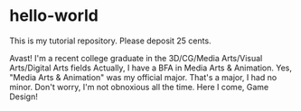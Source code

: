 # hello-world
This is my tutorial repository. Please deposit 25 cents.

Avast! I'm a recent college graduate in the 3D/CG/Media Arts/Visual Arts/Digital Arts fields Actually, I have a BFA in Media Arts & Animation. Yes, "Media Arts & Animation" was my official major. That's a major, I had no minor. Don't worry, I'm not obnoxious all the time. Here I come, Game Design!
